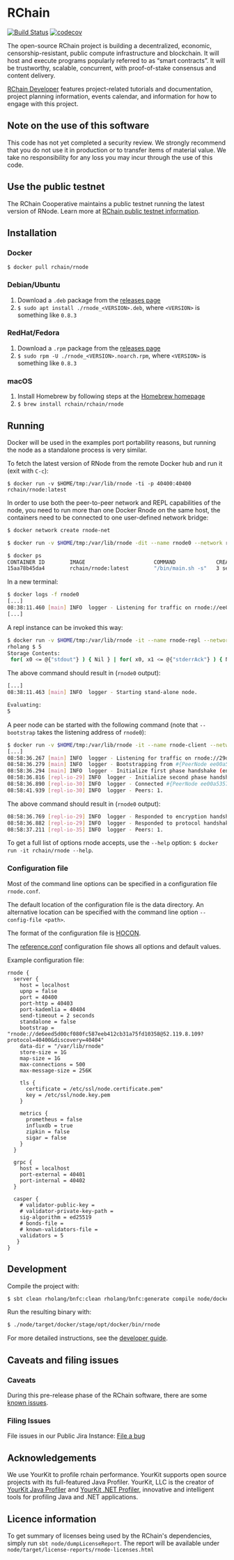# RChain

[![Build Status](https://drone.rchain-dev.tk/api/badges/rchain/rchain/status.svg)](https://drone.rchain-dev.tk/rchain/rchain)
[![codecov](https://codecov.io/gh/rchain/rchain/branch/master/graph/badge.svg)](https://codecov.io/gh/rchain/rchain)

The open-source RChain project is building a decentralized, economic,
censorship-resistant, public compute infrastructure and blockchain. It will
host and execute programs popularly referred to as “smart contracts”. It will
be trustworthy, scalable, concurrent, with proof-of-stake consensus and
content delivery.

[RChain Developer](https://developer.rchain.coop/) features project-related
tutorials and documentation, project planning information, events calendar,
and information for how to engage with this project.

## Note on the use of this software
This code has not yet completed a security review. We strongly recommend that you do not use it in production or to transfer items of material value. We take no responsibility for any loss you may incur through the use of this code.

## Use the public testnet
The RChain Cooperative maintains a public testnet running the latest version of RNode. Learn more at [RChain public testnet information](https://rchain.atlassian.net/wiki/spaces/CORE/pages/678756429/RChain+public+testnet+information).

## Installation
### Docker

`$ docker pull rchain/rnode`

### Debian/Ubuntu

1. Download a `.deb` package from the [releases page](https://github.com/rchain/rchain/releases/)
2. `$ sudo apt install ./rnode_<VERSION>.deb`, where `<VERSION>` is something like `0.8.3`

### RedHat/Fedora

1. Download a `.rpm` package from the [releases page](https://github.com/rchain/rchain/releases/)
2. `$ sudo rpm -U ./rnode_<VERSION>.noarch.rpm`, where `<VERSION>` is something like `0.8.3`

### macOS

1. Install Homebrew by following steps at the [Homebrew homepage](https://brew.sh/)
2. `$ brew install rchain/rchain/rnode`

## Running

Docker will be used in the examples port portability reasons, but running the
node as a standalone process is very similar.

To fetch the latest version of RNode from the remote Docker hub and run it
(exit with `C-c`):

```
$ docker run -v $HOME/tmp:/var/lib/rnode -ti -p 40400:40400 rchain/rnode:latest
```

In order to use both the peer-to-peer network and REPL capabilities of the
node, you need to run more than one Docker Rnode on the same host, the
containers need to be connected to one user-defined network bridge:

```bash
$ docker network create rnode-net

$ docker run -v $HOME/tmp:/var/lib/rnode -dit --name rnode0 --network rnode-net rchain/rnode:latest -s

$ docker ps
CONTAINER ID        IMAGE                      COMMAND             CREATED             STATUS              PORTS               NAMES
15aa78b45da4        rchain/rnode:latest        "/bin/main.sh -s"   3 seconds ago       Up 2 seconds                            rnode0
```

In a new terminal:

```bash
$ docker logs -f rnode0
[...]
08:38:11.460 [main] INFO  logger - Listening for traffic on rnode://ee00a5357f2f4cb58b08a8a4c949da1b@172.18.0.2:40400.
[...]
```

A repl instance can be invoked this way:

```bash
$ docker run -v $HOME/tmp:/var/lib/rnode -it --name rnode-repl --network rnode-net rchain/rnode:latest --grpc-host rnode0 -r
rholang $ 5
Storage Contents:
 for( x0 <= @{"stdout"} ) { Nil } | for( x0, x1 <= @{"stderrAck"} ) { Nil } | for( x0 <= @{"stderr"} ) { Nil } | for( x0, x1 <= @{"stdoutAck"} ) { Nil }
```

The above command should result in (`rnode0` output):
```bash
[...]
08:38:11.463 [main] INFO  logger - Starting stand-alone node.

Evaluating:
5
```

A peer node can be started with the following command (note that `--bootstrap`
takes the listening address of `rnode0`):

```bash
$ docker run -v $HOME/tmp:/var/lib/rnode -it --name rnode-client --network rnode-net rchain/rnode:latest --bootstrap rnode://ee00a5357f2f4cb58b08a8a4c949da1b@172.18.0.2:40400
[...]
08:58:36.267 [main] INFO  logger - Listening for traffic on rnode://29d77e8cfd924db49e715d4cf4eeb28d@172.18.0.4:40400.
08:58:36.279 [main] INFO  logger - Bootstrapping from #{PeerNode ee00a5357f2f4cb58b08a8a4c949da1b}.
08:58:36.294 [main] INFO  logger - Initialize first phase handshake (encryption handshake) to #{PeerNode ee00a5357f2f4cb58b08a8a4c949da1b}
08:58:36.816 [repl-io-29] INFO  logger - Initialize second phase handshake (protocol handshake) to #{PeerNode ee00a5357f2f4cb58b08a8a4c949da1b}
08:58:36.890 [repl-io-30] INFO  logger - Connected #{PeerNode ee00a5357f2f4cb58b08a8a4c949da1b}.
08:58:41.939 [repl-io-30] INFO  logger - Peers: 1.
```

The above command should result in (`rnode0` output):
```bash
08:58:36.769 [repl-io-29] INFO  logger - Responded to encryption handshake request from #{PeerNode 29d77e8cfd924db49e715d4cf4eeb28d}.
08:58:36.882 [repl-io-29] INFO  logger - Responded to protocol handshake request from #{PeerNode 29d77e8cfd924db49e715d4cf4eeb28d}
08:58:37.211 [repl-io-35] INFO  logger - Peers: 1.
```

To get a full list of options rnode accepts, use the `--help` option: `$ docker
run -it rchain/rnode --help`.

### Configuration file

Most of the command line options can be specified in a configuration file
`rnode.conf`.

The default location of the configuration file is the data directory. An
alternative location can be specified with the command line option
`--config-file <path>`.

The format of the configuration file is [HOCON](https://github.com/lightbend/config/blob/master/HOCON.md).

The [reference.conf](node/src/main/resources/reference.conf) configuration
file shows all options and default values.

Example configuration file:

```hocon
rnode {
  server {
    host = localhost
    upnp = false
    port = 40400
    port-http = 40403
    port-kademlia = 40404
    send-timeout = 2 seconds
    standalone = false
    bootstrap = "rnode://de6eed5d00cf080fc587eeb412cb31a75fd10358@52.119.8.109?protocol=40400&discovery=40404"
    data-dir = "/var/lib/rnode"
    store-size = 1G
    map-size = 1G
    max-connections = 500
    max-message-size = 256K

    tls {
      certificate = /etc/ssl/node.certificate.pem"
      key = /etc/ssl/node.key.pem
    }

    metrics {
      prometheus = false
      influxdb = true
      zipkin = false
      sigar = false
    }
  }

  grpc {
    host = localhost
    port-external = 40401
    port-internal = 40402
  }

  casper {
    # validator-public-key =
    # validator-private-key-path =
    sig-algorithm = ed25519
    # bonds-file =
    # known-validators-file =
    validators = 5
   }
}
```

## Development

Compile the project with:

```bash
$ sbt clean rholang/bnfc:clean rholang/bnfc:generate compile node/docker:publishLocal
```

Run the resulting binary with:

```bash
$ ./node/target/docker/stage/opt/docker/bin/rnode
```

For more detailed instructions, see the [developer guide](DEVELOPER.md).

## Caveats and filing issues

### Caveats

During this pre-release phase of the RChain software, there are some [known
issues](https://rchain.atlassian.net/wiki/spaces/CORE/pages/428376244/RChain+software+unresolved+bugs+and+known+issues).

### Filing Issues

File issues in our Public Jira Instance: [File a
bug](https://rchain.atlassian.net/secure/CreateIssueDetails!init.jspa?pid=10105&issuetype=10103&versions=10012&components=10004&assignee=medha&summary=issue+created%20via+link)

## Acknowledgements

We use YourKit to profile rchain performance.  YourKit supports open source
projects with its full-featured Java Profiler.  YourKit, LLC is the creator of
<a href="https://www.yourkit.com/java/profiler/">YourKit Java Profiler</a> and
<a href="https://www.yourkit.com/.net/profiler/">YourKit .NET Profiler</a>,
innovative and intelligent tools for profiling Java and .NET applications.

## Licence information

To get summary of licenses being used by the RChain's dependencies, simply run
`sbt node/dumpLicenseReport`. The report will be available under
`node/target/license-reports/rnode-licenses.html`
